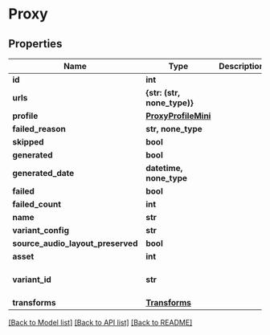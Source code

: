 # Proxy


## Properties

Name | Type | Description | Notes
------------ | ------------- | ------------- | -------------
**id** | **int** |  | 
**urls** | **{str: (str, none_type)}** |  | [readonly] 
**profile** | [**ProxyProfileMini**](ProxyProfileMini.md) |  | 
**failed_reason** | **str, none_type** |  | [readonly] 
**skipped** | **bool** |  | [readonly] 
**generated** | **bool** |  | [readonly] 
**generated_date** | **datetime, none_type** |  | 
**failed** | **bool** |  | 
**failed_count** | **int** |  | 
**name** | **str** |  | 
**variant_config** | **str** |  | 
**source_audio_layout_preserved** | **bool** |  | 
**asset** | **int** |  | 
**variant_id** | **str** |  | defaults to "default"
**transforms** | [**Transforms**](Transforms.md) |  | [optional] 

[[Back to Model list]](../#documentation-for-models) [[Back to API list]](../#documentation-for-api-endpoints) [[Back to README]](../)


